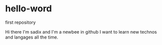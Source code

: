 # hello-word
first repository

Hi there I'm sadix and I'm a newbee in github I want to learn new technos and langages all the time.
